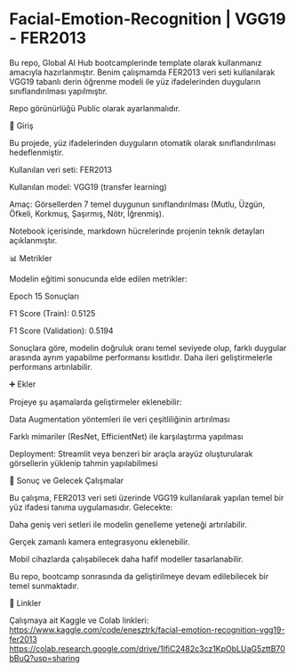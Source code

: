 # Facial-Emotion-Recognition | VGG19 - FER2013

Bu repo, Global AI Hub bootcamplerinde template olarak kullanmanız amacıyla hazırlanmıştır.
Benim çalışmamda FER2013 veri seti kullanılarak VGG19 tabanlı derin öğrenme modeli ile yüz ifadelerinden duyguların sınıflandırılması yapılmıştır.

Repo görünürlüğü Public olarak ayarlanmalıdır.

📌 Giriş

Bu projede, yüz ifadelerinden duyguların otomatik olarak sınıflandırılması hedeflenmiştir.

Kullanılan veri seti: FER2013

Kullanılan model: VGG19 (transfer learning)

Amaç: Görsellerden 7 temel duygunun sınıflandırılması (Mutlu, Üzgün, Öfkeli, Korkmuş, Şaşırmış, Nötr, İğrenmiş).

Notebook içerisinde, markdown hücrelerinde projenin teknik detayları açıklanmıştır.

📊 Metrikler

Modelin eğitimi sonucunda elde edilen metrikler:

Epoch 15 Sonuçları

F1 Score (Train): 0.5125

F1 Score (Validation): 0.5194

Sonuçlara göre, modelin doğruluk oranı temel seviyede olup, farklı duygular arasında ayrım yapabilme performansı kısıtlıdır. Daha ileri geliştirmelerle performans artırılabilir.

➕ Ekler

Projeye şu aşamalarda geliştirmeler eklenebilir:

Data Augmentation yöntemleri ile veri çeşitliliğinin artırılması

Farklı mimariler (ResNet, EfficientNet) ile karşılaştırma yapılması

Deployment: Streamlit veya benzeri bir araçla arayüz oluşturularak görsellerin yüklenip tahmin yapılabilmesi

🚀 Sonuç ve Gelecek Çalışmalar

Bu çalışma, FER2013 veri seti üzerinde VGG19 kullanılarak yapılan temel bir yüz ifadesi tanıma uygulamasıdır.
Gelecekte:

Daha geniş veri setleri ile modelin genelleme yeteneği artırılabilir.

Gerçek zamanlı kamera entegrasyonu eklenebilir.

Mobil cihazlarda çalışabilecek daha hafif modeller tasarlanabilir.

Bu repo, bootcamp sonrasında da geliştirilmeye devam edilebilecek bir temel sunmaktadır.

🔗 Linkler

Çalışmaya ait Kaggle ve Colab linkleri:
https://www.kaggle.com/code/enesztrk/facial-emotion-recognition-vgg19-fer2013
https://colab.research.google.com/drive/1lfiC2482c3cz1KpObLUaG5zttB70bBuQ?usp=sharing

